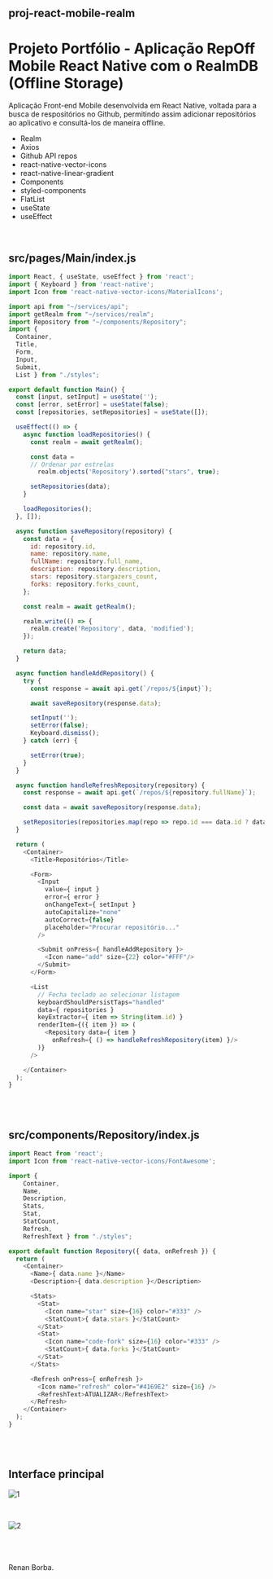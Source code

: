 ## proj-react-mobile-realm
# Projeto Portfólio - Aplicação RepOff Mobile React Native com o RealmDB (Offline Storage)
Aplicação Front-end Mobile desenvolvida em React Native, voltada para a busca de respositórios no Github, permitindo assim adicionar repositórios ao aplicativo e consultá-los de maneira offline. 
<ul> 
  <li>Realm</li>
  <li>Axios</li>
  <li>Github API repos</li>
  <li>react-native-vector-icons</li>
  <li>react-native-linear-gradient</li>
  <li>Components</li>
  <li>styled-components</li>
  <li>FlatList</li>
  <li>useState</li>
  <li>useEffect</li>
</ul>
<br>

## src/pages/Main/index.js 

```js
import React, { useState, useEffect } from 'react';
import { Keyboard } from 'react-native';
import Icon from 'react-native-vector-icons/MaterialIcons';

import api from "~/services/api";
import getRealm from "~/services/realm";
import Repository from "~/components/Repository";
import {
  Container,
  Title,
  Form,
  Input,
  Submit,
  List } from "./styles";

export default function Main() {
  const [input, setInput] = useState('');
  const [error, setError] = useState(false);
  const [repositories, setRepositories] = useState([]);

  useEffect(() => {
    async function loadRepositories() {
      const realm = await getRealm();

      const data =
      // Ordenar por estrelas
        realm.objects('Repository').sorted("stars", true);

      setRepositories(data);
    }

    loadRepositories();
  }, []);

  async function saveRepository(repository) {
    const data = {
      id: repository.id,
      name: repository.name,
      fullName: repository.full_name,
      description: repository.description,
      stars: repository.stargazers_count,
      forks: repository.forks_count,
    };

    const realm = await getRealm();

    realm.write(() => {
      realm.create('Repository', data, 'modified');
    });

    return data;
  }

  async function handleAddRepository() {
    try {
      const response = await api.get(`/repos/${input}`);

      await saveRepository(response.data);

      setInput('');
      setError(false);
      Keyboard.dismiss();
    } catch (err) {

      setError(true);
    }
  }

  async function handleRefreshRepository(repository) {
    const response = await api.get(`/repos/${repository.fullName}`);

    const data = await saveRepository(response.data);

    setRepositories(repositories.map(repo => repo.id === data.id ? data : repo))
  }

  return (
    <Container>
      <Title>Repositórios</Title>

      <Form>
        <Input
          value={ input }
          error={ error }
          onChangeText={ setInput }
          autoCapitalize="none"
          autoCorrect={false}
          placeholder="Procurar repositório..."
        />

        <Submit onPress={ handleAddRepository }>
          <Icon name="add" size={22} color="#FFF"/>
        </Submit>
      </Form>

      <List
        // Fecha teclado ao selecionar listagem
        keyboardShouldPersistTaps="handled"
        data={ repositories }
        keyExtractor={ item => String(item.id) }
        renderItem={({ item }) => (
          <Repository data={ item }
            onRefresh={ () => handleRefreshRepository(item) }/>
        )}
      />

    </Container>
  );
}
```

<br><br>

## src/components/Repository/index.js 

```js
import React from 'react';
import Icon from 'react-native-vector-icons/FontAwesome';

import {
    Container,
    Name,
    Description,
    Stats,
    Stat,
    StatCount,
    Refresh,
    RefreshText } from "./styles";

export default function Repository({ data, onRefresh }) {
  return (
    <Container>
      <Name>{ data.name }</Name>
      <Description>{ data.description }</Description>

      <Stats>
        <Stat>
          <Icon name="star" size={16} color="#333" />
          <StatCount>{ data.stars }</StatCount>
        </Stat>
        <Stat>
          <Icon name="code-fork" size={16} color="#333" />
          <StatCount>{ data.forks }</StatCount>
        </Stat>
      </Stats>

      <Refresh onPress={ onRefresh }>
        <Icon name="refresh" color="#4169E2" size={16} />
        <RefreshText>ATUALIZAR</RefreshText>
      </Refresh>
    </Container>
  );
}
```

<br><br>

## Interface principal

![1](https://user-images.githubusercontent.com/48495838/69454079-1cc79300-0d44-11ea-9306-eef85cb50e38.JPG)

<br>

![2](https://user-images.githubusercontent.com/48495838/69454082-1cc79300-0d44-11ea-941b-a7170af6f198.JPG)
<br>

<br><br>    
Renan Borba.

